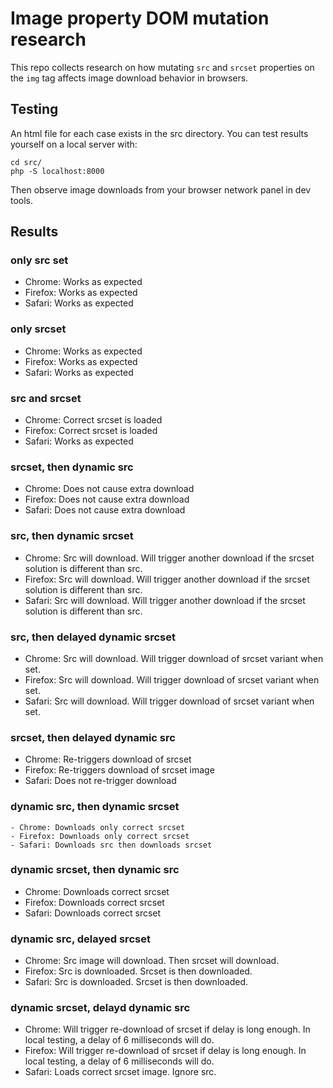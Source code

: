 # Image property DOM mutation research 

This repo collects research on how mutating `src` and `srcset` properties on the `img` tag affects image download behavior in browsers. 

## Testing

An html file for each case exists in the src directory. You can test results yourself on a local server with:

```shell
cd src/ 
php -S localhost:8000
```

Then observe image downloads from your browser network panel in dev tools.

## Results

### only src set

- Chrome: Works as expected
- Firefox: Works as expected
- Safari: Works as expected

### only srcset

- Chrome: Works as expected
- Firefox: Works as expected
- Safari: Works as expected

### src and srcset

- Chrome: Correct srcset is loaded 
- Firefox: Correct srcset is loaded 
- Safari: Works as expected

### srcset, then dynamic src

- Chrome: Does not cause extra download
- Firefox: Does not cause extra download
- Safari: Does not cause extra download

### src, then dynamic srcset

- Chrome: Src will download. Will trigger another download if the srcset solution is different than src.
- Firefox: Src will download. Will trigger another download if the srcset solution is different than src.
- Safari: Src will download. Will trigger another download if the srcset solution is different than src.

### src, then delayed dynamic srcset

- Chrome: Src will download. Will trigger download of srcset variant when set.
- Firefox:  Src will download. Will trigger download of srcset variant when set.
- Safari:  Src will download. Will trigger download of srcset variant when set.

### srcset, then delayed dynamic src

- Chrome: Re-triggers download of srcset
- Firefox: Re-triggers download of srcset image
- Safari: Does not re-trigger download

### dynamic src, then dynamic srcset

	- Chrome: Downloads only correct srcset
	- Firefox: Downloads only correct srcset
	- Safari: Downloads src then downloads srcset

### dynamic srcset, then dynamic src

- Chrome: Downloads correct srcset
- Firefox: Downloads correct srcset
- Safari: Downloads correct srcset

### dynamic src, delayed srcset 

- Chrome: Src image will download. Then srcset will download.
- Firefox: Src is downloaded. Srcset is then downloaded.
- Safari: Src is downloaded. Srcset is then downloaded.

### dynamic srcset, delayd dynamic src

- Chrome: Will trigger re-download of srcset if delay is long enough. In local testing, a delay of 6 milliseconds will do.
- Firefox: Will trigger re-download of srcset if delay is long enough. In local testing, a delay of 6 milliseconds will do.
- Safari: Loads correct srcset image. Ignore src.